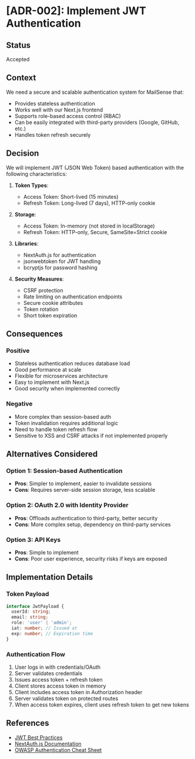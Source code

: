 # [ADR-002]: Implement JWT Authentication

## Status

Accepted

## Context

We need a secure and scalable authentication system for MailSense that:
- Provides stateless authentication
- Works well with our Next.js frontend
- Supports role-based access control (RBAC)
- Can be easily integrated with third-party providers (Google, GitHub, etc.)
- Handles token refresh securely

## Decision

We will implement JWT (JSON Web Token) based authentication with the following characteristics:

1. **Token Types**:
   - Access Token: Short-lived (15 minutes)
   - Refresh Token: Long-lived (7 days), HTTP-only cookie

2. **Storage**:
   - Access Token: In-memory (not stored in localStorage)
   - Refresh Token: HTTP-only, Secure, SameSite=Strict cookie

3. **Libraries**:
   - NextAuth.js for authentication
   - jsonwebtoken for JWT handling
   - bcryptjs for password hashing

4. **Security Measures**:
   - CSRF protection
   - Rate limiting on authentication endpoints
   - Secure cookie attributes
   - Token rotation
   - Short token expiration

## Consequences

### Positive
- Stateless authentication reduces database load
- Good performance at scale
- Flexible for microservices architecture
- Easy to implement with Next.js
- Good security when implemented correctly

### Negative
- More complex than session-based auth
- Token invalidation requires additional logic
- Need to handle token refresh flow
- Sensitive to XSS and CSRF attacks if not implemented properly

## Alternatives Considered

### Option 1: Session-based Authentication
- **Pros**: Simpler to implement, easier to invalidate sessions
- **Cons**: Requires server-side session storage, less scalable

### Option 2: OAuth 2.0 with Identity Provider
- **Pros**: Offloads authentication to third-party, better security
- **Cons**: More complex setup, dependency on third-party services

### Option 3: API Keys
- **Pros**: Simple to implement
- **Cons**: Poor user experience, security risks if keys are exposed

## Implementation Details

### Token Payload
```typescript
interface JwtPayload {
  userId: string;
  email: string;
  role: 'user' | 'admin';
  iat: number; // Issued at
  exp: number; // Expiration time
}
```

### Authentication Flow
1. User logs in with credentials/OAuth
2. Server validates credentials
3. Issues access token + refresh token
4. Client stores access token in memory
5. Client includes access token in Authorization header
6. Server validates token on protected routes
7. When access token expires, client uses refresh token to get new tokens

## References
- [JWT Best Practices](https://hasura.io/blog/best-practices-of-using-jwt-with-graphql/)
- [NextAuth.js Documentation](https://next-auth.js.org/)
- [OWASP Authentication Cheat Sheet](https://cheatsheetseries.owasp.org/cheatsheets/Authentication_Cheat_Sheet.html)
